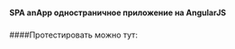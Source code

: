 #### SPA <b>anApp</b> одностраничное приложение на AngularJS

##### 

####Протестировать можно тут: 
